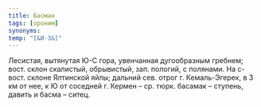 ```yaml
---
title: Басман
tags: [ороним]
synonyms:
temp: "[&И-3&]"
---
```


Лесистая, вытянутая Ю-С гора, увенчанная дугообразным гребнем; вост. склон
скалистый, обрывистый, зап. пологий, с полянами. На с-вост. склоне Ялтинской
яйлы; дальний сев. отрог г. Кемаль-Эгерек, в 3 км от нее, к Ю от соседней г.
Кермен – ср. тюрк. басамак – ступень, давить и басма – ситец.
